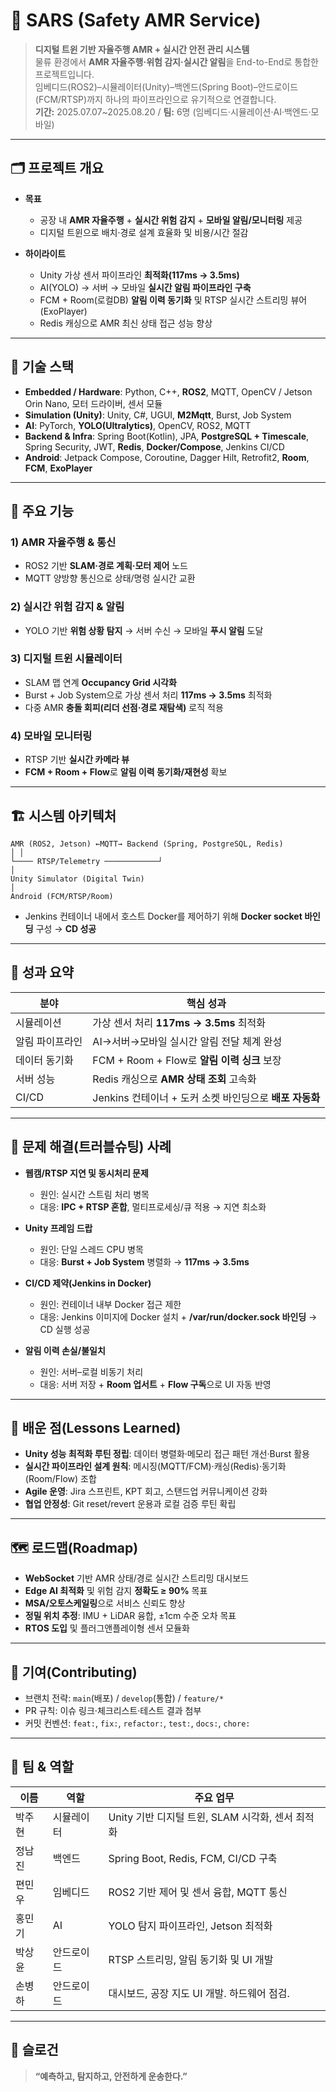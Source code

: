 # 🚀 SARS (Safety AMR Service)

> **디지털 트윈 기반 자율주행 AMR + 실시간 안전 관리 시스템**  
물류 환경에서 **AMR 자율주행·위험 감지·실시간 알림**을 End-to-End로 통합한 프로젝트입니다.  
임베디드(ROS2)–시뮬레이터(Unity)–백엔드(Spring Boot)–안드로이드(FCM/RTSP)까지 하나의 파이프라인으로 유기적으로 연결합니다.  
**기간:** 2025.07.07~2025.08.20 / **팀:** 6명 (임베디드·시뮬레이션·AI·백엔드·모바일)

---

## 🗂 프로젝트 개요

- **목표**
  - 공장 내 **AMR 자율주행** + **실시간 위험 감지** + **모바일 알림/모니터링** 제공
  - 디지털 트윈으로 배치·경로 설계 효율화 및 비용/시간 절감

- **하이라이트**
  - Unity 가상 센서 파이프라인 **최적화(117ms → 3.5ms)**
  - AI(YOLO) → 서버 → 모바일 **실시간 알림 파이프라인 구축**
  - FCM + Room(로컬DB) **알림 이력 동기화** 및 RTSP 실시간 스트리밍 뷰어(ExoPlayer)
  - Redis 캐싱으로 AMR 최신 상태 접근 성능 향상

---

## 🧱 기술 스택

- **Embedded / Hardware**: Python, C++, **ROS2**, MQTT, OpenCV / Jetson Orin Nano, 모터 드라이버, 센서 모듈  
- **Simulation (Unity)**: Unity, C#, UGUI, **M2Mqtt**, Burst, Job System  
- **AI**: PyTorch, **YOLO(Ultralytics)**, OpenCV, ROS2, MQTT  
- **Backend & Infra**: Spring Boot(Kotlin), JPA, **PostgreSQL + Timescale**, Spring Security, JWT, **Redis**, **Docker/Compose**, Jenkins CI/CD  
- **Android**: Jetpack Compose, Coroutine, Dagger Hilt, Retrofit2, **Room**, **FCM**, **ExoPlayer**

---

## 🧩 주요 기능

### 1) AMR 자율주행 & 통신
- ROS2 기반 **SLAM·경로 계획·모터 제어** 노드
- MQTT 양방향 통신으로 상태/명령 실시간 교환  

### 2) 실시간 위험 감지 & 알림
- YOLO 기반 **위험 상황 탐지** → 서버 수신 → 모바일 **푸시 알림** 도달

### 3) 디지털 트윈 시뮬레이터
- SLAM 맵 연계 **Occupancy Grid 시각화**
- Burst + Job System으로 가상 센서 처리 **117ms → 3.5ms** 최적화  
- 다중 AMR **충돌 회피(리더 선점·경로 재탐색)** 로직 적용

### 4) 모바일 모니터링
- RTSP 기반 **실시간 카메라 뷰**
- **FCM + Room + Flow**로 **알림 이력 동기화/재현성** 확보

---

## 🏗 시스템 아키텍처

```
AMR (ROS2, Jetson) ←MQTT→ Backend (Spring, PostgreSQL, Redis)
│ │
└──── RTSP/Telemetry ────────────┘
│
Unity Simulator (Digital Twin)
│
Android (FCM/RTSP/Room)
```

- Jenkins 컨테이너 내에서 호스트 Docker를 제어하기 위해 **Docker socket 바인딩** 구성 → **CD 성공**

---

## 📌 성과 요약

| 분야 | 핵심 성과 |
|---|---|
| 시뮬레이션 | 가상 센서 처리 **117ms → 3.5ms** 최적화 |
| 알림 파이프라인 | AI→서버→모바일 실시간 알림 전달 체계 완성 |
| 데이터 동기화 | FCM + Room + Flow로 **알림 이력 싱크** 보장 |
| 서버 성능 | Redis 캐싱으로 **AMR 상태 조회** 고속화 |
| CI/CD | Jenkins 컨테이너 + 도커 소켓 바인딩으로 **배포 자동화** |

---

## 🧪 문제 해결(트러블슈팅) 사례

- **웹캠/RTSP 지연 및 동시처리 문제**  
  - 원인: 실시간 스트림 처리 병목  
  - 대응: **IPC + RTSP 혼합**, 멀티프로세싱/큐 적용 → 지연 최소화

- **Unity 프레임 드랍**  
  - 원인: 단일 스레드 CPU 병목  
  - 대응: **Burst + Job System** 병렬화 → **117ms → 3.5ms**

- **CI/CD 제약(Jenkins in Docker)**  
  - 원인: 컨테이너 내부 Docker 접근 제한  
  - 대응: Jenkins 이미지에 Docker 설치 + **/var/run/docker.sock 바인딩** → CD 실행 성공

- **알림 이력 손실/불일치**  
  - 원인: 서버–로컬 비동기 처리  
  - 대응: 서버 저장 + **Room 업서트** + **Flow 구독**으로 UI 자동 반영

---

## 🧠 배운 점(Lessons Learned)

- **Unity 성능 최적화 루틴 정립**: 데이터 병렬화·메모리 접근 패턴 개선·Burst 활용  
- **실시간 파이프라인 설계 원칙**: 메시징(MQTT/FCM)·캐싱(Redis)·동기화(Room/Flow) 조합  
- **Agile 운영**: Jira 스프린트, KPT 회고, 스탠드업 커뮤니케이션 강화  
- **협업 안정성**: Git reset/revert 운용과 로컬 검증 루틴 확립

---

## 🗺 로드맵(Roadmap)

- **WebSocket** 기반 AMR 상태/경로 실시간 스트리밍 대시보드  
- **Edge AI 최적화** 및 위험 감지 **정확도 ≥ 90%** 목표  
- **MSA/오토스케일링**으로 서비스 신뢰도 향상  
- **정밀 위치 추정**: IMU + LiDAR 융합, ±1cm 수준 오차 목표  
- **RTOS 도입** 및 플러그앤플레이형 센서 모듈화

---


## 🤝 기여(Contributing)

- 브랜치 전략: `main`(배포) / `develop`(통합) / `feature/*`  
- PR 규칙: 이슈 링크·체크리스트·테스트 결과 첨부  
- 커밋 컨벤션: `feat:`, `fix:`, `refactor:`, `test:`, `docs:`, `chore:`  

---

## 👥 팀 & 역할

| 이름 | 역할 | 주요 업무 |
|------|------|-----------|
| 박주현 | 시뮬레이터 | Unity 기반 디지털 트윈, SLAM 시각화, 센서 최적화 |
| 정남진 | 백엔드 | Spring Boot, Redis, FCM, CI/CD 구축 |
| 편민우 | 임베디드 | ROS2 기반 제어 및 센서 융합, MQTT 통신 |
| 홍민기 | AI | YOLO 탐지 파이프라인, Jetson 최적화 |
| 박상윤 | 안드로이드 | RTSP 스트리밍, 알림 동기화 및 UI 개발 |
| 손병하 | 안드로이드 | 대시보드, 공장 지도 UI 개발. 하드웨어 점검. |

---

## 🧭 슬로건

> **“예측하고, 탐지하고, 안전하게 운송한다.”**
